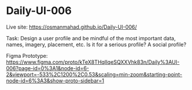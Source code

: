 # Daily-UI-006

Live site: https://osmanmahad.github.io/Daily-UI-006/

Task: Design a user profile and be mindful of the most important data, names, imagery, placement, etc. Is it for a serious profile? A social profile? 

Figma Prototype: https://www.figma.com/proto/kTeX8THqIIqeSQXXVhk83n/Daily%3AUI-006?page-id=0%3A1&node-id=6-2&viewport=-533%2C1200%2C0.53&scaling=min-zoom&starting-point-node-id=6%3A3&show-proto-sidebar=1
